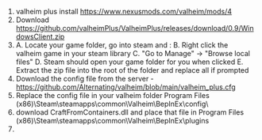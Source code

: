 1. valheim plus install https://www.nexusmods.com/valheim/mods/4
2. Download https://github.com/valheimPlus/ValheimPlus/releases/download/0.9/WindowsClient.zip
3. A. Locate your game folder, go into steam and :
B. Right click the valheim game in your steam library
C. "Go to Manage" -> "Browse local files"
D. Steam should open your game folder for you when clicked
E. Extract the zip file into the root of the folder and replace all if prompted
4. Download the config file from the server - https://github.com/Alternating/valheim/blob/main/valheim_plus.cfg
5. Replace the config file in your valheim folder Program Files (x86)\Steam\steamapps\common\Valheim\BepInEx\config\
6. download CraftFromContainers.dll and place that file in Program Files (x86)\Steam\steamapps\common\Valheim\BepInEx\plugins
7. 
